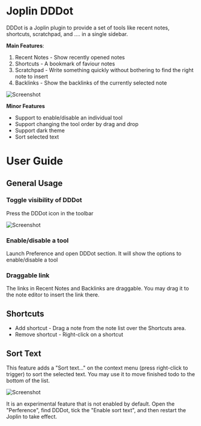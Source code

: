 # Joplin DDDot

DDDot is a Joplin plugin to provide a set of tools like recent notes, shortcuts, scratchpad, and .... in a single sidebar.

**Main Features**:

1. Recent Notes - Show recently opened notes
2. Shortcuts - A bookmark of faviour notes
3. Scratchpad - Write something quickly without bothering to find the right note to insert
4. Backlinks - Show the backlinks of the currently selected note

![Screenshot](https://raw.githubusercontent.com/benlau/joplin-plugin-dddot/master/docs/screenshot1.png)

**Minor Features**

- Support to enable/disable an individual tool
- Support changing the tool order by drag and drop
- Support dark theme
- Sort selected text

# User Guide

## General Usage

### Toggle visibility of DDDot

Press the DDDot icon in the toolbar

![Screenshot](https://raw.githubusercontent.com/benlau/joplin-plugin-dddot/master/docs/toggle-visibility.png)

### Enable/disable a tool

Launch Preference and open DDDot section. It will show the options to enable/disable a tool 

### Draggable link

The links in Recent Notes and Backlinks are draggable. You may drag it to the note editor to insert the link there.

## Shortcuts

- Add shortcut - Drag a note from the note list over the Shortcuts area. 
- Remove shortcut - Right-click on a shortcut

## Sort Text

This feature adds a "Sort text..." on the context menu (press right-click to trigger) to sort the selected text. You may use it to move finished todo to the bottom of the list.

![Screenshot](https://raw.githubusercontent.com/benlau/joplin-plugin-dddot/master/docs/sort-text.png)

It is an experimental feature that is not enabled by default. Open the "Perference", find DDDot, tick the "Enable sort text", and then restart the Joplin to take effect.


